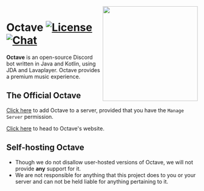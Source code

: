 <img align="right" src="https://octave.gg/assets/img/logo.png" height="250" width="250">

# Octave [![License](https://img.shields.io/github/license/mashape/apistatus.svg?style=flat-square)](LICENSE) [![Chat](https://img.shields.io/badge/chat-discord-blue.svg?style=flat-square)](https://discord.gg/musicbot)
**Octave** is an open-source Discord bot written in Java and Kotlin, using JDA and Lavaplayer.
Octave provides a premium music experience.

## The Official Octave
[Click here](https://discordapp.com/oauth2/authorize?client_id=201492375653056512&scope=bot&permissions=8) to add Octave to a server, provided that you have the `Manage Server` permission.

[Click here](https://octave.gg/) to head to Octave's website.

## Self-hosting Octave
- Though we do not disallow user-hosted versions of Octave, we will not provide **any** support for it.
- We are not responsible for anything that this project does to you or your server and can not be held liable 
    for anything pertaining to it. 

